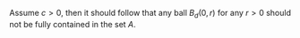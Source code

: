 Assume $c > 0$, then it should follow that any ball $B_d(0, r)$ for any $r >0$ should not be fully contained in the set $A$.
